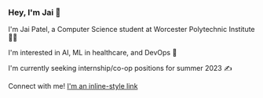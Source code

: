 ### Hey, I'm Jai 👋
I'm Jai Patel, a Computer Science student at Worcester Polytechnic Institute :man_technologist:

I'm interested in AI, ML in healthcare, and DevOps :crystal_ball:

I'm currently seeking internship/co-op positions for summer 2023 :writing_hand:

Connect with me! [I'm an inline-style link](https://www.google.com)
